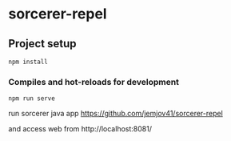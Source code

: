 # sorcerer-repel

## Project setup
```
npm install
```

### Compiles and hot-reloads for development
```
npm run serve
```

run sorcerer java app
https://github.com/jemjov41/sorcerer-repel

and access web from http://localhost:8081/